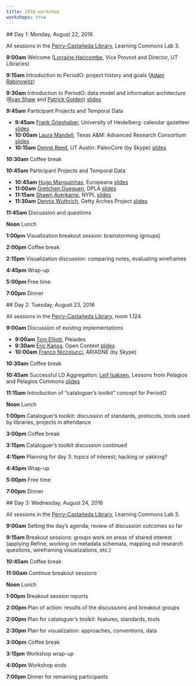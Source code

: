 ```yaml
---
title: 2016-workshop
workshops: true
---
```


<!-- note: MUST leave blank lines after paragraphs -->

<section>
## Day 1: Monday, August 22, 2016

All sessions in the [Perry-Castañeda Library](http://www.lib.utexas.edu/about/librarymap/pcl.html), Learning Commons Lab 3.

**9:00am** Welcome ([Lorraine Haricombe](http://www.lib.utexas.edu/vprovost/), Vice Provost and Director, UT Libraries)

**9:15am** Introduction to PeriodO: project history and goals ([Adam Rabinowitz](http://liberalarts.utexas.edu/classics/faculty/profile.php?id=atr253))

**9:30am** Introduction to PeriodO: data model and information architecture ([Ryan Shaw](https://aeshin.org) and [Patrick Golden](https://ptgolden.org)) [slides](/pdfs/Shaw-2016-PeriodO-data-model.pdf)

**9:45am** Participant Projects and Temporal Data

* **9:45am** [Frank Grieshaber](https://twitter.com/wenamun), University of Heidelberg: calendar gazetteer [slides](/pdfs/Grieshaber-2016-GODOT.pdf)
* **10:00am** [Laura Mandell](https://www.english.tamu.edu/people/mandell), Texas A&M: Advanced Research Consortium [slides](/pdfs/Mandell-2016-ARC.pdf)
* **10:15am** [Denné Reed](http://www.dennereed.org), UT Austin: PaleoCore (by Skype) [slides](/pdfs/Reed-2016-PaleoCore.pdf)

**10:30am** Coffee break

**10:45am** Participant Projects and Temporal Data

* **10:45am** [Hugo Manguinhas](http://pro.europeana.eu/person/hugo-manguinhas), Europeana [slides](/pdfs/Manguinhas-2016-Europeana.pdf)
* **11:00am** [Gretchen Gueguen](http://gretchengueguen.com), DPLA [slides](/pdfs/Gueguen-2016-DPLA.pdf)
* **11:15am** [Shawn Averkamp](https://twitter.com/saverkamp), NYPL [slides](/pdfs/Averkamp-2016-NYPL-and-temporal-data.pdf)
* **11:30am** [Dennis Wuthrich](https://twitter.com/dwuthrich), Getty Arches Project [slides](/pdfs/Wuthrich-2016-Arches.pdf)

**11:45am** Discussion and questions

**Noon** Lunch

**1:00pm** Visualization breakout session: brainstorming (groups)

**2:00pm** Coffee break

**2:15pm** Visualization discussion: comparing notes, evaluating wireframes

**4:45pm** Wrap-up

**5:00pm** Free time

**7:00pm** Dinner

</section>

<section>
## Day 2: Tuesday, August 23, 2016

All sessions in the [Perry-Castañeda Library]((http://www.lib.utexas.edu/about/librarymap/pcl.html)), room 1.124.

**9:00am** Discussion of existing implementations 

* **9:00am** [Tom Elliott](http://isaw.nyu.edu/people/staff/tom-elliott), Pleiades
* **9:30am** [Eric Kansa](https://twitter.com/ekansa), Open Context [slides](/pdfs/Kansa-2016-Open-Context-PeriodO-use-cases.pdf)
* **10:00am** [Franco Niccolucci](http://vast-lab.org/en/en/team-members/), ARIADNE (by Skype) 

**10:30am** Coffee break

**10:45am** Successful LD Aggregation: [Leif Isaksen](https://twitter.com/leifuss), Lessons from Pelagios and Pelagios Commons [slides](/pdfs/Isaksen-2016-Lessons-from-Pelagios.pdf)

**11:15am** Introduction of “cataloguer’s toolkit” concept for PeriodO

**Noon** Lunch

**1:00pm** Cataloguer’s toolkit: discussion of standards, protocols, tools used by libraries, projects in attendance

**3:00pm** Coffee break

**3:15pm** Cataloguer’s toolkit discussion continued

**4:15pm** Planning for day 3: topics of interest; hacking or yakking? 

**4:45pm** Wrap-up

**5:00pm** Free time

**7:00pm** Dinner

</section>

<section>
## Day 3: Wednesday, August 24, 2016

All sessions in the [Perry-Castañeda Library](http://www.lib.utexas.edu/about/librarymap/pcl.html), Learning Commons Lab 3.

**9:00am** Setting the day’s agenda; review of discussion outcomes so far

**9:15am** Breakout sessions: groups work on areas of shared interest (applying Refine, working on metadata schemata, mapping out research questions, wireframing visualizations, etc.)

**10:45am** Coffee break

**11:00am** Continue breakout sessions

**Noon** Lunch

**1:00pm** Breakout session reports

**2:00pm** Plan of action: results of the discussions and breakout groups

**2:00pm** Plan for cataloguer’s toolkit: features, standards, tools

**2:30pm** Plan for visualization: approaches, conventions, data 

**3:00pm** Coffee break

**3:15pm** Workshop wrap-up

**4:00pm** Workshop ends

**7:00pm** Dinner for remaining participants

</section>

